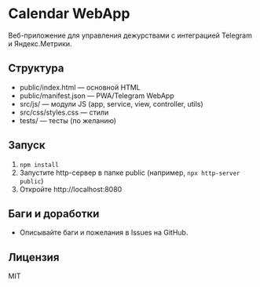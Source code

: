 # Calendar WebApp

Веб-приложение для управления дежурствами с интеграцией Telegram и Яндекс.Метрики.

## Структура
- public/index.html — основной HTML
- public/manifest.json — PWA/Telegram WebApp
- src/js/ — модули JS (app, service, view, controller, utils)
- src/css/styles.css — стили
- tests/ — тесты (по желанию)

## Запуск
1. `npm install`
2. Запустите http-сервер в папке public (например, `npx http-server public`)
3. Откройте http://localhost:8080

## Баги и доработки
- Описывайте баги и пожелания в Issues на GitHub.

## Лицензия
MIT 